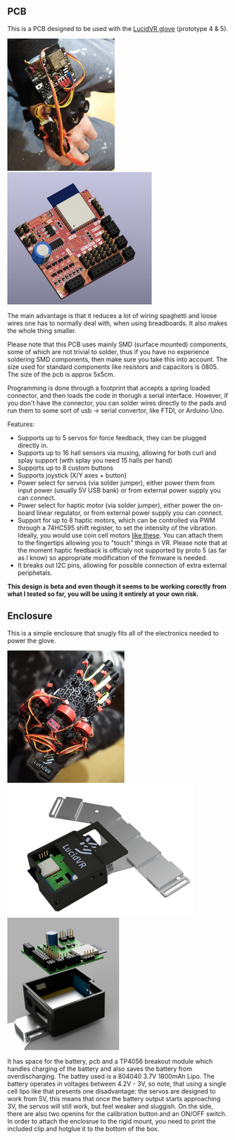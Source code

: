 <h2>PCB</h2>

This is a PCB designed to be used with the  [LucidVR glove](https://github.com/LucidVR/lucidgloves) (prototype 4 & 5).

<p float="left">
	<img src="images/1.jpg" style="height: 300px;">
	<img src="images/2.jpg" style="height: 300px;"><br>
</p>

The main advantage is that it reduces a lot of wiring spaghetti and loose wires one has to normally deal with, when using breadboards. It also makes the whole thing smaller. 

Please note that this PCB uses mainly SMD (surface mounted) components, some of which are not trivial to solder, thus if you have no experience soldering SMD components, then make sure you take this into account. The size used for standard components like resistors and capacitors is 0805. The size of the pcb is approx 5x5cm.

Programming is done through a footprint that accepts a spring loaded connector, and then loads the code in thorugh a serial interface. However, if you don't have the connector, you can solder wires directly to the pads and run them to some sort of usb -> serial convertor, like FTDI, or Arduino Uno. 

Features:
- Supports up to 5 servos for force feedback, they can be plugged directly in.
- Supports up to 16 hall sensors via muxing, allowing for both curl and splay support (with splay you need 15 halls per hand)
- Supports up to 8 custom buttons
- Supports joystick (X/Y axes + button)
- Power select for servos (via solder jumper), either power them from input power (usually 5V USB bank) or from external power supply you can connect.
- Power select for haptic motor  (via solder jumper), either power the on-board linear regulator, or from external power supply you can connect.
- Support for up to 8 haptic motors, which can be controlled via PWM through a 74HC595 shift register, to set the intensity of the vibration. Ideally, you would use coin cell motors [like these](https://www.aliexpress.com/item/1005003987941308.html). You can attach them to the fingertips allowing you to "touch" things in VR. Please note that at the moment haptic feedback is officialy not supported by proto 5 (as far as I know) so appropriate modification of the firmware is needed.
- It breaks out I2C pins, allowing for possible connection of extra external periphetals.

<b>This design is beta and even though it seems to be working corectly from what I tested so far, you will be using it entirely at your own risk.</b>


<h2>Enclosure</h2>

This is a simple enclosure that snugly fits all of the electronics needed to power the glove. 
<p float="left">
	<img src="images/glove2.png" style="height: 300px;">
	<img src="images/gloveBox.png" style="height: 300px;"><br>
	<img src="images/gloveBox2.png" style="height: 300px;"><br>
</p>

It has space for the battery, pcb and a TP4056 breakout module which handles charging of the battery and also saves the battery from overdischarging.
The battey used is a 804040 3.7V 1800mAh Lipo. The battery operates in voltages between 4.2V - 3V, so note, that using a single cell lipo like that presents one disadvantage: the servos are designed to work from 5V, this means that once the battery output starts approaching 3V, the servos will still work, but feel weaker and sluggish. 
On the side, there are also two openins for the calibration button and an ON/OFF switch.
In order to attach the enclosrue to the rigid mount, you need to print the included clip and hotglue it to the bottom of the box.


